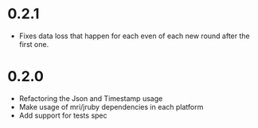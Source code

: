 # 0.2.1

* Fixes data loss that happen for each even of each new round after the
  first one.

# 0.2.0

* Refactoring the Json and Timestamp usage
* Make usage of mri/jruby dependencies in each platform
* Add support for tests spec
